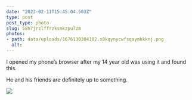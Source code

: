 ```yaml
---
date: "2023-02-11T15:45:04.503Z"
type: post 
post_type: photo
slug: 58h7jrzlffrzksmkzpu7zm
photos: 
- path: data/uploads/1676130304102.s8kqynycwfsqaymhkknj.png
  alt: 
---
```

I opened my phone’s browser after my 14 year old was using it and found this. 

He and his friends are definitely up to something. 

![](https://brandontreb.com/data/uploads/1676130304102.s8kqynycwfsqaymhkknj.png)
